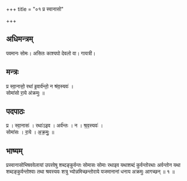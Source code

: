+++
title = "०१ प्र स्वानासो"

+++
## अधिमन्त्रम्
पवमानः सोमः। असितः काश्यपो देवलो वा। गायत्री।

## मन्त्रः
प्र स्वा॒नासो॒ रथा॑ इ॒वार्व॑न्तो॒ न श्र॑व॒स्यवः॑ ।  
सोमा॑सो रा॒ये अ॑क्रमुः ॥

## पदपाठः
प्र । स्वा॒नासः॑ । रथाः॑ऽइव । अर्व॑न्तः । न । श्र॒व॒स्यवः॑ ।  
सोमा॑सः । रा॒ये । अ॒क्र॒मुः॒ ॥

## भाष्यम्
प्रस्वानासोभिषववेलायां उपरवेषु शब्दङ्कुर्वन्तः सोमासः सोमाः रथाइव यथाशब्दं कुर्वन्तोरथाः अर्वन्तोन यथा शब्दङ्कुर्वन्तोश्वाः तथा श्रवस्यवः शत्रु भ्योन्नमिच्छन्तोराये यजमानानां धनाय अक्रमुः आगच्छन् ॥ १ ॥